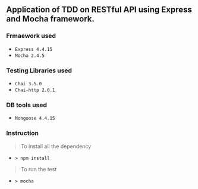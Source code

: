 ## Application of TDD on RESTful API using Express and Mocha framework.
### Frmaework used
- `Express 4.4.15`
- `Mocha 2.4.5`
### Testing Libraries used
- `Chai 3.5.0`
- `Chai-http 2.0.1`
### DB tools used
- `Mongoose 4.4.15`
### Instruction
> To install all the dependency
-  `> npm install`
> To run the test
-  `> mocha`
